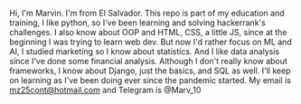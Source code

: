Hi, I'm Marvin. I'm from El Salvador. This repo is part of my education and training, I like python, so I've been learning and solving hackerrank's challenges.
I also know about OOP and HTML, CSS, a little JS, since at the beginning I was trying to learn web dev.
But now I'd rather focus on ML and AI, I studied marketing so I know about statistics. And I like data analysis since I've done some financial analysis.
Although I don't really know about frameworks, I know about Django, just the basics, and SQL as well. 
I'll keep on learning as I've been doing ever since the pandemic started.
My email is mz25cont@hotmail.com and Telegram is @Marv_10
